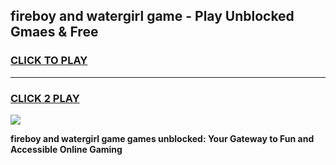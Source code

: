 
## fireboy and watergirl game - Play Unblocked Gmaes & Free
<h3>
<a href="https://premium.freeplayer.one?title=fireboy_and_watergirl_game&ref=19F">CLICK TO PLAY</a></h3>
<hr>

<h3>
<a href="https://premium.freeplayer.one?title=fireboy_and_watergirl_game&ref=19F">CLICK 2 PLAY</a>
  
</h3>

<a href="https://premium.freeplayer.one?title=fireboy_and_watergirl_game&ref=19F/"><img src="https://clearcache.store/games.png"></a>


**fireboy and watergirl game games unblocked: Your Gateway to Fun and Accessible Online Gaming**
